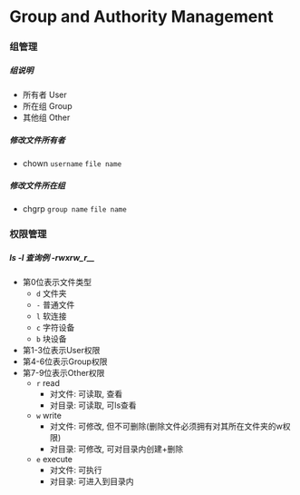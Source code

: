 # Group and Authority Management

### 组管理

##### 组说明
- 所有者 User
- 所在组 Group
- 其他组 Other

##### 修改文件所有者
- chown `username` `file name`

##### 修改文件所在组
- chgrp `group name` `file name`


### 权限管理
##### ls -l 查询例 *-rwxrw_r__*
- 第0位表示文件类型
  - `d` 文件夹
  - `-` 普通文件
  - `l` 软连接
  - `c` 字符设备
  - `b` 块设备
- 第1-3位表示User权限
- 第4-6位表示Group权限
- 第7-9位表示Other权限
  - `r` read
    - 对文件: 可读取, 查看
    - 对目录: 可读取, 可ls查看
  - `w` write
    - 对文件: 可修改, 但不可删除(删除文件必须拥有对其所在文件夹的w权限)
    - 对目录: 可修改, 可对目录内创建+删除
  - `e` execute
    - 对文件: 可执行
    - 对目录: 可进入到目录内
